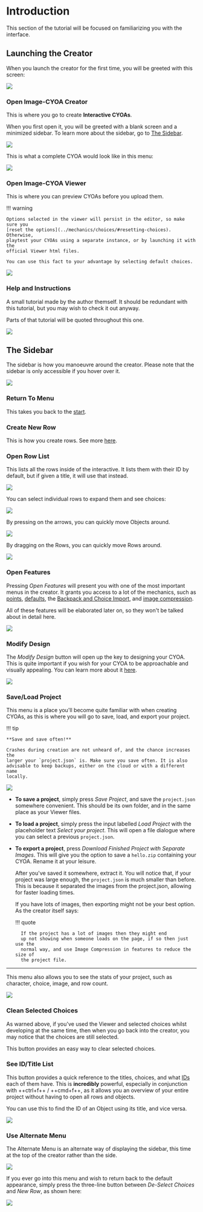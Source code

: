 # Introduction
This section of the tutorial will be focused on familiarizing you with the
interface.

## Launching the Creator
When you launch the creator for the first time, you will be greeted with this
screen:

![](../images/0a_start.png)

### Open Image-CYOA Creator
This is where you go to create **Interactive CYOAs**.

When you first open it, you will be greeted with a blank screen and a minimized
sidebar. To learn more about the sidebar, go to [The Sidebar](#the-sidebar).

![](../images/0b_creator.png)

This is what a complete CYOA would look like in this menu:

![](../images/0c_full_creator.png)

### Open Image-CYOA Viewer
This is where you can preview CYOAs before you upload them.

!!! warning

    Options selected in the viewer will persist in the editor, so make sure you
    [reset the options](../mechanics/choices/#resetting-choices). Otherwise,
    playtest your CYOAs using a separate instance, or by launching it with the
    official Viewer html files.

    You can use this fact to your advantage by selecting default choices.

![](../images/0d_viewer.png)

### Help and Instructions
A small tutorial made by the author themself. It should be redundant with this
tutorial, but you may wish to check it out anyway.

Parts of that tutorial will be quoted throughout this one.

![](../images/0e_help_and_instructions.gif)

## The Sidebar
The sidebar is how you manoeuvre around the creator. Please note that the
sidebar is only accessible if you hover over it.

![](../images/0g_sidebar_full.png)

### Return To Menu
This takes you back to the [start][2].

### Create New Row
This is how you create rows. See more [here][1].

### Open Row List
This lists all the rows inside of the interactive. It lists them with their ID
by default, but if given a title, it will use that instead.

![](../images/0h_row_list.png)

You can select individual rows to expand them and see choices:

![](../images/0ia_row_list_expanded.png)

By pressing on the arrows, you can quickly move Objects around.

![](../images/0ib_row_list_sort.gif)

By dragging on the Rows, you can quickly move Rows around.

![](../images/0ic_row_list_sort2.gif)

### Open Features
Pressing _Open Features_ will present you with one of the most important menus
in the creator. It grants you access to a lot of the mechanics, such as
[points], [defaults], the [Backpack and Choice Import], and
[image compression].

All of these features will be elaborated later on, so they won't be talked
about in detail here.

![](../images/0j_features.png)

### Modify Design
The _Modify Design_ button will open up the key to designing your CYOA. This is
quite important if you wish for your CYOA to be approachable and visually
appealing. You can learn more about it [here](../styling/).

![](../images/0k_modify_design.png)

### Save/Load Project
This menu is a place you'll become quite familiar with when creating CYOAs,
as this is where you will go to save, load, and export your project.

!!! tip

    **Save and save often!**

    Crashes during creation are not unheard of, and the chance increases the
    larger your `project.json` is. Make sure you save often. It is also
    advisable to keep backups, either on the cloud or with a different name
    locally.

![](../images/0la_save_load.png)

* **To save a project**, simply press _Save Project_, and save the
`project.json` somewhere convenient. This should be its own folder, and in the
same place as your Viewer files.
* **To load a project**, simply press the input labelled _Load Project_ with
the placeholder text _Select your project_. This will open a file dialogue
where you can select a previous `project.json`.
* **To export a project**, press
_Download Finished Project with Separate Images_. This will give you the option
to save a `hello.zip` containing your CYOA. Rename it at your leisure.

    After you've saved it somewhere, extract it. You will notice that, if your
    project was large enough, the `project.json` is much smaller than before.
    This is because it separated the images from the project.json, allowing for
    faster loading times.

    If you have lots of images, then exporting might not be your best option.
    As the creator itself says:

    !!! quote

        If the project has a lot of images then they might end
        up not showing when someone loads on the page, if so then just use the
        normal way, and use Image Compression in features to reduce the size of
        the project file.

---

This menu also allows you to see the stats of your project, such as character,
choice, image, and row count.

![](../images/0lb_stats.png)

### Clean Selected Choices
As warned above, if you've used the Viewer and selected choices whilst
developing at the same time, then when you go back into the creator, you may
notice that the choices are still selected.

This button provides an easy way to clear selected choices.

### See ID/Title List
This button provides a quick reference to the titles, choices, and what [IDs]
each of them have. This is **incredibly** powerful, especially in conjunction
with ++ctrl+f++ / ++cmd+f++, as it allows you an overview of your entire
project without having to open all rows and objects.

You can use this to find the ID of an Object using its title, and vice versa.

![](../images/0m_id_title_list.png)

### Use Alternate Menu
The Alternate Menu is an alternate way of displaying the sidebar, this time at
the top of the creator rather than the side.

![](../images/0na_alternate_menu.png)

If you ever go into this menu and wish to return back to the default
appearance, simply press the three-line button between _De-Select Choices_ and
_New Row_, as shown here:

![](../images/0nb_alternate_menu_close.png)

[1]: ../mechanics/rows/#creating-rows
[2]: ./#launching-the-creator

[points]: ../mechanics/points-and-scores/
[defaults]: ../mechanics/defaults/
[Backpack and Choice Import]: ../mechanics/backpack-and-choice-import/
[image compression]: ../mechanics/images/#image-compression
[IDs]: ../mechanics/ids-and-requirements/